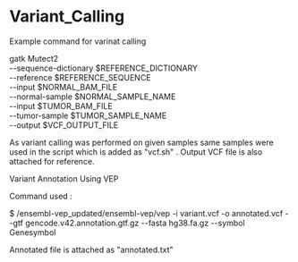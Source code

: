 # Variant_Calling
Example command for varinat calling 

gatk Mutect2 \
  --sequence-dictionary $REFERENCE_DICTIONARY \
  --reference $REFERENCE_SEQUENCE \
  --input $NORMAL_BAM_FILE \
  --normal-sample $NORMAL_SAMPLE_NAME \
  --input $TUMOR_BAM_FILE \
  --tumor-sample $TUMOR_SAMPLE_NAME \
  --output $VCF_OUTPUT_FILE

  As variant calling was performed on given samples same samples were used in the script which is added as "vcf.sh" .
  Output VCF file is also attached for reference.

  Variant Annotation Using VEP 

  Command used : 

  $ /ensembl-vep_updated/ensembl-vep/vep -i variant.vcf -o annotated.vcf --gtf gencode.v42.annotation.gtf.gz --fasta hg38.fa.gz --symbol Genesymbol

  Annotated file is attached as "annotated.txt"

